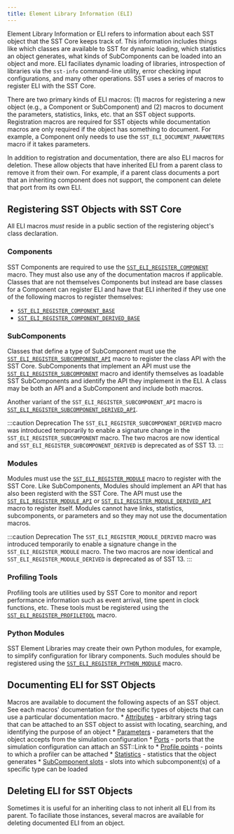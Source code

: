 ```yaml
---
title: Element Library Information (ELI)
---
```


Element Library Information or ELI refers to information about each SST object that the SST Core keeps track of. This information includes things like which classes are available to SST for dynamic loading, which statistics an object generates, what kinds of SubComponents can be loaded into an object and more. ELI faciliates dynamic loading of libraries, introspection of libraries via the `sst-info` command-line utility, error checking input configurations, and many other operations. SST uses a series of macros to register ELI with the SST Core. 

There are two primary kinds of ELI macros: (1) macros for registering a new object (e.g., a Component or SubComponent) and (2) macros to document the parameters, statistics, links, etc. that an SST object supports. Registration macros are required for SST objects while documentation macros are only required if the object has something to document. For example, a Component only needs to use the `SST_ELI_DOCUMENT_PARAMETERS` macro if it takes parameters. 

In addition to registration and documentation, there are also ELI macros for deletion. These allow objects that have inherited ELI from a parent class to remove it from their own. For example, if a parent class documents a port that an inheriting component does not support, the component can delete that port from its own ELI.

## Registering SST Objects with SST Core
All ELI macros *must* reside in a public section of the registering object's class declaration. 


### Components
SST Components are required to use the [`SST_ELI_REGISTER_COMPONENT`](register/sst_eli_register_component) macro. They must also use any of the documentation macros if applicable. Classes that are not themselves Components but instead are base classes for a Component can register ELI and have that ELI inherited if they use one of the following macros to register themselves:
* [`SST_ELI_REGISTER_COMPONENT_BASE`](register/sst_eli_register_component_base)
* [`SST_ELI_REGISTER_COMPONENT_DERIVED_BASE`](register/sst_eli_register_component_derived_base)

### SubComponents
Classes that define a type of SubComponent must use the [`SST_ELI_REGISTER_SUBCOMPONENT_API`](register/sst_eli_register_subcomponent_api) macro to register the class API with the SST Core. SubComponents that implement an API must use the [`SST_ELI_REGISTER_SUBCOMPONENT`](register/sst_eli_register_subcomponent) macro and identify themselves as loadable SST SubComponents and identify the API they implement in the ELI. A class may be both an API and a SubComponent and include both macros. 

Another variant of the `SST_ELI_REGISTER_SUBCOMPONENT_API` macro is [`SST_ELI_REGISTER_SUBCOMPONENT_DERIVED_API`](register/sst_eli_register_subcomponent_derived_api).

:::caution Deprecation
The `SST_ELI_REGISTER_SUBCOMPONENT_DERIVED` macro was introduced temporarily to enable a signature change in the `SST_ELI_REGISTER_SUBCOMPONENT` macro. The two macros are now identical and `SST_ELI_REGISTER_SUBCOMPONENT_DERIVED` is deprecated as of SST 13.
:::

### Modules
Modules must use the [`SST_ELI_REGISTER_MODULE`](register/sst_eli_register_module) macro to register with the SST Core. Like SubComponents, Modules should implement an API that has also been registerd with the SST Core. The API must use the [`SST_ELI_REGISTER_MODULE_API`](register/sst_eli_register_module_api) or [`SST_ELI_REGISTER_MODULE_DERIVED_API`](register/sst_eli_register_module_derived_api) macro to register itself. Modules cannot have links, statistics, subcomponents, or parameters and so they may not use the documentation macros. 

:::caution Deprecation
The `SST_ELI_REGISTER_MODULE_DERIVED` macro was introduced temporarily to enable a signature change in the `SST_ELI_REGISTER_MODULE` macro. The two macros are now identical and `SST_ELI_REGISTER_MODULE_DERIVED` is deprecated as of SST 13.
:::

### Profiling Tools
Profiling tools are utilities used by SST Core to monitor and report performance information such as event arrival, time spent in clock functions, etc. These tools must be registered using the [`SST_ELI_REGISTER_PROFILETOOL`](register/sst_eli_register_profiletool) macro. 

### Python Modules
SST Element Libraries may create their own Python modules, for example, to simplify configuration for library components. Such modules should be registered using the [`SST_ELI_REGISTER_PYTHON_MODULE`](register/sst_eli_register_python_module) macro.

## Documenting ELI for SST Objects
Macros are available to document the following aspects of an SST object. See each macros' documentation for the specific types of objects that can use a particular documentation macro.
    * [Attributes](document/sst_eli_document_attributes) - arbitrary string tags that can be attached to an SST object to assist with locating, searching, and identifying the purpose of an object
    * [Parameters](document/sst_eli_document_params) - parameters that the object accepts from the simulation configuration
    * [Ports](document/sst_eli_document_ports) - ports that the simulation configuration can attach an SST::Link to
    * [Profile points](document/sst_eli_document_profile_points) - points to which a profiler can be attached
    * [Statistics](document/sst_eli_document_statistics) - statistics that the object generates
    * [SubComponent slots](document/sst_eli_document_subcomponent_slots) - slots into which subcomponent(s) of a specific type can be loaded

## Deleting ELI for SST Objects
Sometimes it is useful for an inheriting class to not inherit all ELI from its parent. To faciliate those instances, several macros are available for deleting documented ELI from an object.
